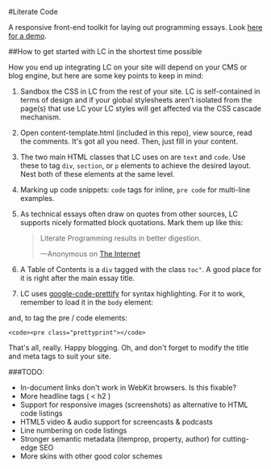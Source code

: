 #Literate Code

A responsive front-end toolkit for laying out programming essays.
Look <a href="http://jamesabbottdd.com/literate-code.html">here for a demo</a>.

##How to get started with LC in the shortest time possible

How you end up integrating LC on your site will depend on your CMS or blog engine,
but here are some key points to keep in mind:

1. Sandbox the CSS in LC from the rest of your site. LC is self-contained in terms of design and if your global 
   stylesheets aren't isolated from the page(s) that use LC your LC styles will get affected via the CSS cascade
   mechanism.
2. Open content-template.html (included in this repo), view source, read the comments. It's got all you need.
   Then, just fill in your content.
3. The two main HTML classes that LC uses on are <code>text</code> and <code>code</code>. Use these to tag 
    <code>div</code>, <code>section</code>, or <code>p</code> elements to achieve the desired layout. Nest both
    of these elements at the same level.
4. Marking up code snippets: <code>code</code> tags for inline, <code>pre code</code> for multi-line examples.
5. As technical essays often draw on quotes from other sources, LC supports nicely formatted block quotations.
   Mark them up like this:

    <blockquote>
     <p>
      Literate Programming results in better digestion.
     </p>
     <footer>&mdash;Anonymous on <a href="http://internet.com">The Internet</a></footer>
    </blockquote>


6. A Table of Contents is a <code>div</code> tagged with the class <code>toc"</code>. A good place for it is right after the main essay 		  				title.
7. LC uses <a href="http://code.google.com/p/google-code-prettify/">google-code-prettify</a>
   for syntax highlighting. For it to work, remember to load it in the <code>body</code> element:
	
    <body onload="prettyPrint()"

  and, to tag the pre / code elements:

    <code><pre class="prettyprint"></code>

That's all, really. Happy blogging. Oh, and don't forget to modify the title and meta tags to suit your site.

###TODO:

- In-document links don't work in WebKit browsers. Is this fixable?
- More headline tags ( < h2 )
- Support for responsive images (screenshots) as alternative to HTML code listings
- HTML5 video & audio support for screencasts & podcasts
- Line numbering on code listings
- Stronger semantic metadata (itemprop, property, author) for cutting-edge SEO
- More skins with other good color schemes


